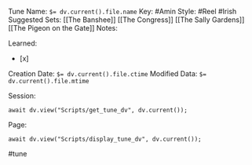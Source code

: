 Tune Name: `$= dv.current().file.name`
Key: #Amin
Style: #Reel #Irish
Suggested Sets: [[The Banshee]] [[The Congress]] [[The Sally Gardens]] [[The Pigeon on the Gate]]
Notes:

Learned: 
- [x]  

Creation Date: `$= dv.current().file.ctime`
Modified Data: `$= dv.current().file.mtime`

Session: 
```dataviewjs
await dv.view("Scripts/get_tune_dv", dv.current());
```

Page:
```dataviewjs
await dv.view("Scripts/display_tune_dv", dv.current());
```


#tune
